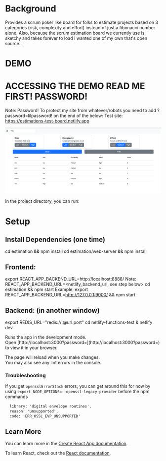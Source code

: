 # Background

Provides a scrum poker like board for folks to estimate projects based on 3 categories (risk, complexity and effort) instead of just a fibonacci number alone. Also, because the scrum estimation board we currently use is sketchy and takes forever to load I wanted one of my own that's open source.

# DEMO 
# ACCESSING THE DEMO READ ME FIRST! PASSWORD!
Note: Password! To protect my site from whatever/robots you need to add ?password=lilpassword! on the end of the below:
Test site: https://estimations-test-board.netlify.app

![Estimation Board](screenshot-1.png)

In the project directory, you can run:

# Setup

## Install Dependencies (one time)
cd estimation && npm install
cd estimation/web-server && npm install

## Frontend:
export REACT_APP_BACKEND_URL=http://localhost:8888/
Note: REACT_APP_BACKEND_URL=<netlify_backend_url, see step below> 
cd estimation && npm start 
Example: export REACT_APP_BACKEND_URL=http://127.0.0.1:9000/ && npm start 

## Backend: (in another window)
export REDIS_URL="redis://<username>:<password>@url:port"
cd netlify-functions-test & netlify dev

Runs the app in the development mode.\
Open [http://localhost:3000?password=<SEE ABOVE>](http://localhost:3000?password=<SEE ABOVE>) to view it in your browser.

The page will reload when you make changes.\
You may also see any lint errors in the console.

### Troubleshooting
If you get `opensslErrorStack` errors; you can get around this for now by using `export NODE_OPTIONS=--openssl-legacy-provider` before the npm commands

```opensslErrorStack: [ 'error:03000086:digital envelope routines::initialization error' ],
  library: 'digital envelope routines',
  reason: 'unsupported',
  code: 'ERR_OSSL_EVP_UNSUPPORTED'
```

## Learn More

You can learn more in the [Create React App documentation](https://facebook.github.io/create-react-app/docs/getting-started).

To learn React, check out the [React documentation](https://reactjs.org/).